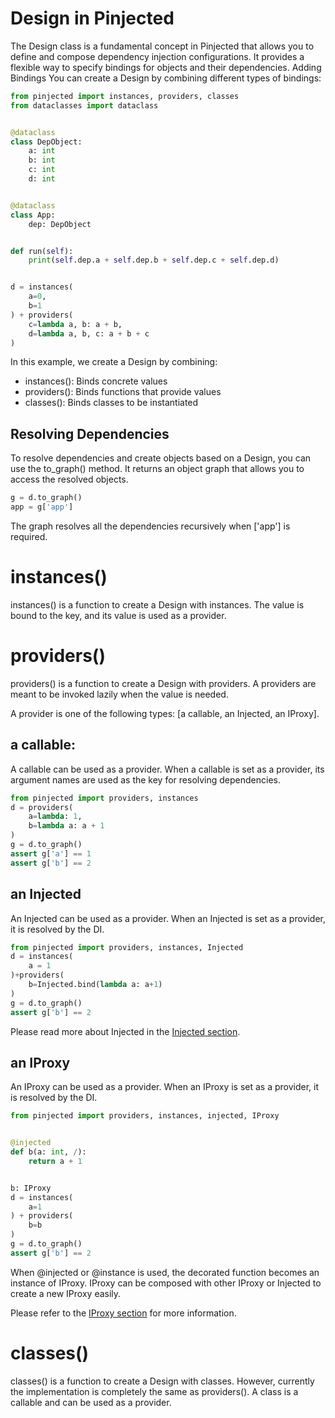 
# Design in Pinjected
The Design class is a fundamental concept in Pinjected that allows you to define and compose dependency injection configurations. It provides a flexible way to specify bindings for objects and their dependencies.
Adding Bindings
You can create a Design by combining different types of bindings:
```python 
from pinjected import instances, providers, classes
from dataclasses import dataclass


@dataclass
class DepObject:
    a: int
    b: int
    c: int
    d: int


@dataclass
class App:
    dep: DepObject


def run(self):
    print(self.dep.a + self.dep.b + self.dep.c + self.dep.d)


d = instances(
    a=0,
    b=1
) + providers(
    c=lambda a, b: a + b,
    d=lambda a, b, c: a + b + c
) 
```
In this example, we create a Design by combining:

- instances(): Binds concrete values
- providers(): Binds functions that provide values
- classes(): Binds classes to be instantiated
  
## Resolving Dependencies
To resolve dependencies and create objects based on a Design, you can use the to_graph() method.
It returns an object graph that allows you to access the resolved objects. 
```python
g = d.to_graph()
app = g['app']
```
The graph resolves all the dependencies recursively when ['app'] is required.

# instances()

instances() is a function to create a Design with instances. 
The value is bound to the key, and its value is used as a provider.

# providers()
providers() is a function to create a Design with providers.
A providers are meant to be invoked lazily when the value is needed.

A provider is one of the following types: [a callable, an Injected, an IProxy]. 
## a callable:
A callable can be used as a provider. 
When a callable is set as a provider, its argument names are used as the key for resolving dependencies.
```python
from pinjected import providers, instances
d = providers(
    a=lambda: 1,
    b=lambda a: a + 1
)
g = d.to_graph()
assert g['a'] == 1
assert g['b'] == 2
```

## an Injected
An Injected can be used as a provider. 
When an Injected is set as a provider, it is resolved by the DI.
```python
from pinjected import providers, instances, Injected
d = instances(
    a = 1
)+providers(
    b=Injected.bind(lambda a: a+1)
)
g = d.to_graph()
assert g['b'] == 2
```
Please read more about Injected in the [Injected section](docs_md/04_injected).

## an IProxy
An IProxy can be used as a provider. 
When an IProxy is set as a provider, it is resolved by the DI.
```python
from pinjected import providers, instances, injected, IProxy


@injected
def b(a: int, /):
    return a + 1


b: IProxy
d = instances(
    a=1
) + providers(
    b=b
)
g = d.to_graph()
assert g['b'] == 2

```
When @injected or @instance is used, the decorated function becomes an instance of IProxy.
IProxy can be composed with other IProxy or Injected to create a new IProxy easily.

Please refer to the [IProxy section](docs_md/04_injected_proxy) for more information.

# classes()
classes() is a function to create a Design with classes. However, currently the implementation is completely the same as providers().
A class is a callable and can be used as a provider. 




